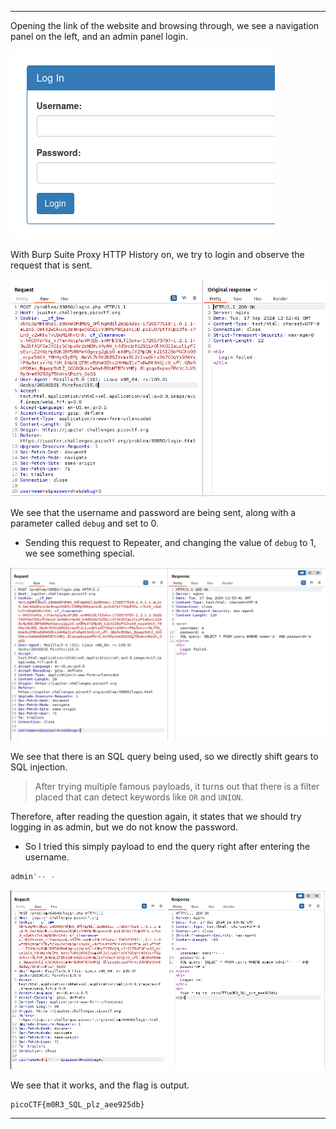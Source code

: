 
---

Opening the link of the website and browsing through, we see a navigation panel on the left, and an admin panel login.

![](./screenshots/irish-1.png)

With Burp Suite Proxy HTTP History on, we try to login and observe the request that is sent.

![](./screenshots/irish-2.png)

We see that the username and password are being sent, along with a parameter called `debug` and set to 0.
- Sending this request to Repeater, and changing the value of `debug` to 1, we see something special.

![](./screenshots/irish-3.png)

We see that there is an SQL query being used, so we directly shift gears to SQL injection.

> After trying multiple famous payloads, it turns out that there is a filter placed that can detect keywords like `OR` and `UNION`.

Therefore, after reading the question again, it states that we should try logging in as admin, but we do not know the password.
- So I tried this simply payload to end the query right after entering the username.

```SQl
admin'-- -
```

![](./screenshots/irish-5.png)

We see that it works, and the flag is output.

```text
picoCTF{m0R3_SQL_plz_aee925db}
```

---
